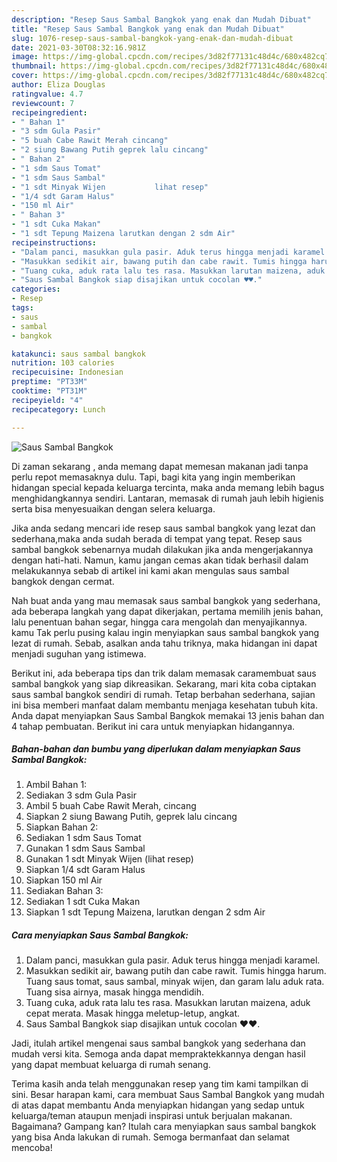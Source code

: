 ```yaml
---
description: "Resep Saus Sambal Bangkok yang enak dan Mudah Dibuat"
title: "Resep Saus Sambal Bangkok yang enak dan Mudah Dibuat"
slug: 1076-resep-saus-sambal-bangkok-yang-enak-dan-mudah-dibuat
date: 2021-03-30T08:32:16.981Z
image: https://img-global.cpcdn.com/recipes/3d82f77131c48d4c/680x482cq70/saus-sambal-bangkok-foto-resep-utama.jpg
thumbnail: https://img-global.cpcdn.com/recipes/3d82f77131c48d4c/680x482cq70/saus-sambal-bangkok-foto-resep-utama.jpg
cover: https://img-global.cpcdn.com/recipes/3d82f77131c48d4c/680x482cq70/saus-sambal-bangkok-foto-resep-utama.jpg
author: Eliza Douglas
ratingvalue: 4.7
reviewcount: 7
recipeingredient:
- " Bahan 1"
- "3 sdm Gula Pasir"
- "5 buah Cabe Rawit Merah cincang"
- "2 siung Bawang Putih geprek lalu cincang"
- " Bahan 2"
- "1 sdm Saus Tomat"
- "1 sdm Saus Sambal"
- "1 sdt Minyak Wijen           lihat resep"
- "1/4 sdt Garam Halus"
- "150 ml Air"
- " Bahan 3"
- "1 sdt Cuka Makan"
- "1 sdt Tepung Maizena larutkan dengan 2 sdm Air"
recipeinstructions:
- "Dalam panci, masukkan gula pasir. Aduk terus hingga menjadi karamel."
- "Masukkan sedikit air, bawang putih dan cabe rawit. Tumis hingga harum. Tuang saus tomat, saus sambal, minyak wijen, dan garam lalu aduk rata. Tuang sisa airnya, masak hingga mendidih."
- "Tuang cuka, aduk rata lalu tes rasa. Masukkan larutan maizena, aduk cepat merata. Masak hingga meletup-letup, angkat."
- "Saus Sambal Bangkok siap disajikan untuk cocolan ♥️♥️."
categories:
- Resep
tags:
- saus
- sambal
- bangkok

katakunci: saus sambal bangkok 
nutrition: 103 calories
recipecuisine: Indonesian
preptime: "PT33M"
cooktime: "PT31M"
recipeyield: "4"
recipecategory: Lunch

---
```



![Saus Sambal Bangkok](https://img-global.cpcdn.com/recipes/3d82f77131c48d4c/680x482cq70/saus-sambal-bangkok-foto-resep-utama.jpg)

Di zaman  sekarang , anda memang dapat memesan makanan jadi tanpa perlu repot memasaknya dulu. Tapi, bagi kita yang ingin memberikan hidangan special kepada keluarga tercinta, maka anda memang lebih bagus menghidangkannya sendiri. Lantaran, memasak di rumah jauh lebih higienis serta bisa menyesuaikan dengan selera keluarga.

Jika anda sedang mencari ide resep saus sambal bangkok yang lezat dan sederhana,maka anda sudah berada di tempat yang tepat. Resep saus sambal bangkok  sebenarnya mudah dilakukan jika anda mengerjakannya dengan hati-hati. Namun, kamu jangan cemas akan tidak berhasil dalam melakukannya 
sebab di artikel ini kami akan mengulas saus sambal bangkok dengan cermat.  



Nah buat anda yang mau memasak saus sambal bangkok yang sederhana, ada beberapa langkah yang dapat dikerjakan, pertama memilih jenis bahan, lalu penentuan bahan segar, hingga cara mengolah dan menyajikannya. kamu Tak perlu pusing kalau ingin menyiapkan saus sambal bangkok yang lezat di rumah. Sebab, asalkan anda  tahu triknya, maka hidangan ini dapat menjadi suguhan yang istimewa.

Berikut ini, ada beberapa tips dan trik dalam memasak caramembuat saus sambal bangkok yang siap dikreasikan. Sekarang, mari kita coba ciptakan saus sambal bangkok sendiri di rumah. Tetap berbahan sederhana, sajian ini bisa memberi manfaat dalam membantu menjaga kesehatan tubuh kita. Anda dapat menyiapkan Saus Sambal Bangkok memakai 13 jenis bahan dan 4 tahap pembuatan. Berikut ini cara untuk menyiapkan hidangannya.

<!--inarticleads1-->

##### Bahan-bahan dan bumbu yang diperlukan dalam menyiapkan Saus Sambal Bangkok:

1. Ambil  Bahan 1:
1. Sediakan 3 sdm Gula Pasir
1. Ambil 5 buah Cabe Rawit Merah, cincang
1. Siapkan 2 siung Bawang Putih, geprek lalu cincang
1. Siapkan  Bahan 2:
1. Sediakan 1 sdm Saus Tomat
1. Gunakan 1 sdm Saus Sambal
1. Gunakan 1 sdt Minyak Wijen           (lihat resep)
1. Siapkan 1/4 sdt Garam Halus
1. Siapkan 150 ml Air
1. Sediakan  Bahan 3:
1. Sediakan 1 sdt Cuka Makan
1. Siapkan 1 sdt Tepung Maizena, larutkan dengan 2 sdm Air




<!--inarticleads2-->

##### Cara menyiapkan Saus Sambal Bangkok:

1. Dalam panci, masukkan gula pasir. Aduk terus hingga menjadi karamel.
1. Masukkan sedikit air, bawang putih dan cabe rawit. Tumis hingga harum. Tuang saus tomat, saus sambal, minyak wijen, dan garam lalu aduk rata. Tuang sisa airnya, masak hingga mendidih.
1. Tuang cuka, aduk rata lalu tes rasa. Masukkan larutan maizena, aduk cepat merata. Masak hingga meletup-letup, angkat.
1. Saus Sambal Bangkok siap disajikan untuk cocolan ♥️♥️.




Jadi, itulah artikel mengenai  saus sambal bangkok  yang sederhana dan mudah versi kita. Semoga anda dapat mempraktekkannya dengan hasil yang dapat membuat keluarga di rumah senang. 

Terima kasih anda telah menggunakan resep yang tim kami tampilkan di sini. Besar harapan kami, cara membuat  Saus Sambal Bangkok yang mudah di atas dapat membantu Anda menyiapkan hidangan yang sedap untuk keluarga/teman ataupun menjadi inspirasi untuk berjualan makanan. Bagaimana? Gampang kan? Itulah cara menyiapkan saus sambal bangkok yang bisa Anda lakukan di rumah. Semoga bermanfaat dan selamat mencoba!

